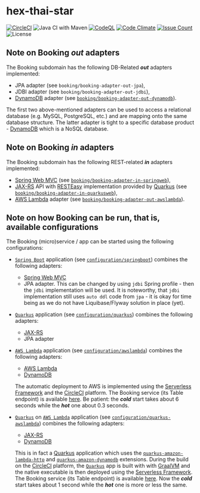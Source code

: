 # hex-thai-star

[![CircleCI](https://circleci.com/gh/hex-arch-training/hex-thai-star/tree/main.svg?style=shield)](https://circleci.com/gh/hex-arch-training/hex-thai-star/tree/main)
![Java CI with Maven](https://github.com/hex-arch-training/hex-thai-star/actions/workflows/maven.yml/badge.svg)
[![CodeQL](https://github.com/hex-arch-training/hex-thai-star/workflows/CodeQL/badge.svg)](https://github.com/hex-arch-training/hex-thai-star/actions?query=workflow%3ACodeQL "Code quality workflow status")
[![Code Climate](https://codeclimate.com/github/hex-arch-training/hex-thai-star.svg?branch=main)](https://codeclimate.com/github/hex-arch-training/hex-thai-star?branch=main)
[![Issue Count](https://codeclimate.com/github/hex-arch-training/hex-thai-star/badges/issue_count.svg)](https://codeclimate.com/github/hex-arch-training/hex-thai-star)
![License](https://img.shields.io/badge/License-MIT-blue)

## Note on Booking ***out*** adapters

The Booking subdomain has the following DB-Related ***out*** adapters implemented:

* JPA adapter (see `booking/booking-adapter-out-jpa`),
* JDBI adapter (see `booking/booking-adapter-out-jdbi`),
* [DynamoDB](https://aws.amazon.com/dynamodb) adapter (see [`booking/booking-adapter-out-dynamodb`](https://github.com/hex-arch-training/hex-thai-star/tree/main/booking/booking-adapter-out-dynamodb)).

The first two above-mentioned adapters can be used to access a relational database (e.g. MySQL, PostgreSQL, etc.) and are mapping onto the same database structure. The latter adapter is tight to a specific database product - [DynamoDB](https://aws.amazon.com/dynamodb) which is a NoSQL database.

## Note on Booking ***in*** adapters

The Booking subdomain has the following REST-related ***in*** adapters implemented:

* [Spring Web MVC](https://docs.spring.io/spring-framework/docs/current/reference/html/web.html) (see [`booking/booking-adapter-in-springweb`](https://github.com/hex-arch-training/hex-thai-star/tree/main/booking/booking-adapter-in-springweb)),
* [JAX-RS](https://github.com/eclipse-ee4j/jaxrs-api) API with [RESTEasy](https://resteasy.github.io/) implementation provided by [Quarkus](https://quarkus.io/) (see [`booking/booking-adapter-in-quarkusweb`](https://github.com/hex-arch-training/hex-thai-star/tree/main/booking/booking-adapter-in-quarkusweb)),
* [AWS Lambda](https://aws.amazon.com/lambda/) adapter (see [`booking/booking-adapter-out-awslambda`](https://github.com/hex-arch-training/hex-thai-star/tree/main/booking/booking-adapter-out-awslambda)).

## Note on how Booking can be run, that is, available configurations

The Booking (micro)service / app can be started using the following configurations:

* [`Spring Boot`](https://spring.io/projects/spring-boot) application (see [`configuration/springboot`](https://github.com/hex-arch-training/hex-thai-star/tree/main/configuration/springboot)) combines the following adapters:
    * [Spring Web MVC](https://docs.spring.io/spring-framework/docs/current/reference/html/web.html)
    * JPA adapter. This can be changed by using `jdbi` Spring profile - then the `jdbi` implementation will be used.
      It is noteworthy, that `jdbi` implementation still uses `auto ddl` code from `jpa` - it is okay for time being as we do not have Liquibase/Flyway solution in place (yet).
* [`Quarkus`](https://quarkus.io/) application (see [`configuration/quarkus`](https://github.com/hex-arch-training/hex-thai-star/tree/main/configuration/quarkus)) combines the following adapters:
    * [JAX-RS](https://github.com/eclipse-ee4j/jaxrs-api)
    * JPA adapter
* [`AWS Lambda`](https://aws.amazon.com/lambda/) application (see [`configuration/awslambda`](https://github.com/hex-arch-training/hex-thai-star/tree/main/configuration/awslambda)) combines the following adapters:
    * [AWS Lambda](https://aws.amazon.com/lambda)
    * [DynamoDB](https://aws.amazon.com/dynamodb)
  
  The automatic deployment to AWS is implemented using the [Serverless Framework](https://serverless.com/) and the [CircleCI](https://app.circleci.com/pipelines/github/hex-arch-training/hex-thai-star?branch=main) platform. The Booking service (its Table endpoint) is available [here](https://f6pyei2me3.execute-api.eu-central-1.amazonaws.com/booking/tables). Be patient: the ***cold*** start takes about 6 seconds while the ***hot*** one about 0.3 seconds.

* [`Quarkus`](https://quarkus.io/) on [`AWS Lambda`](https://aws.amazon.com/lambda/) application (see [`configuration/quarkus-awslambda`](https://github.com/hex-arch-training/hex-thai-star/tree/main/configuration/quarkus-awslambda)) combines the following adapters:
    * [JAX-RS](https://github.com/eclipse-ee4j/jaxrs-api)
    * [DynamoDB](https://aws.amazon.com/dynamodb)
   
  This is in fact a [Quarkus](https://quarkus.io/) application which uses the [`quarkus-amazon-lambda-http`](https://quarkus.io/guides/amazon-lambda-http) and [`quarkus-amazon-dynamodb`](https://quarkus.io/guides/amazon-dynamodb) extensions. During the build on the [CircleCI](https://app.circleci.com/pipelines/github/hex-arch-training/hex-thai-star?branch=main) platform, the [`Quarkus`](https://quarkus.io/) app is built with with [GraalVM](https://www.graalvm.org/)
  and the native executable is then deployed using the [Serverless Framework](https://serverless.com/). The Booking service (its Table endpoint) is available [here](https://zhjq4x9nq8.execute-api.eu-central-1.amazonaws.com/booking/tables). Now the ***cold*** start takes about 1 second while the ***hot*** one is more or less the same.
